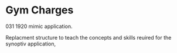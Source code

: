 # Gym Charges

031 1920 mimic application.

Replacment structure to teach the concepts and skills reuired for the synoptiv application,
